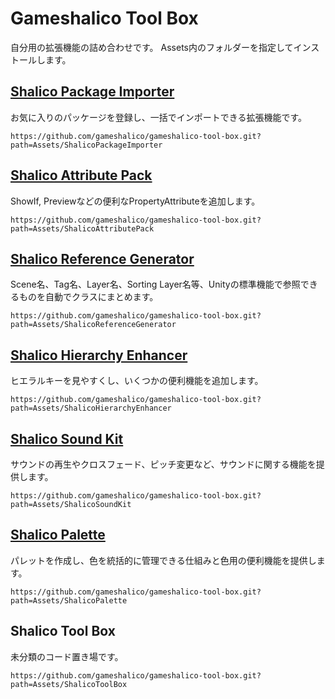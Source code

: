 # Gameshalico Tool Box
自分用の拡張機能の詰め合わせです。
Assets内のフォルダーを指定してインストールします。


## [Shalico Package Importer](/Assets/ShalicoPackageImporter/Documentation~/ShalicoPackageImporter.md)
お気に入りのパッケージを登録し、一括でインポートできる拡張機能です。
```
https://github.com/gameshalico/gameshalico-tool-box.git?path=Assets/ShalicoPackageImporter
```

## [Shalico Attribute Pack](/Assets/ShalicoAttributePack/Documentation~/ShalicoAttributePack.md)
ShowIf, Previewなどの便利なPropertyAttributeを追加します。
```
https://github.com/gameshalico/gameshalico-tool-box.git?path=Assets/ShalicoAttributePack
```


## [Shalico Reference Generator](/Assets/ShalicoReferenceGenerator/Documentation~/ShalicoReferenceGenerator.md)
Scene名、Tag名、Layer名、Sorting Layer名等、Unityの標準機能で参照できるものを自動でクラスにまとめます。
```
https://github.com/gameshalico/gameshalico-tool-box.git?path=Assets/ShalicoReferenceGenerator
```

## [Shalico Hierarchy Enhancer](/Assets/ShalicoHierarchyEnhancer/Documentation~/ShalicoHierarchyEnhancer.md)
ヒエラルキーを見やすくし、いくつかの便利機能を追加します。
```
https://github.com/gameshalico/gameshalico-tool-box.git?path=Assets/ShalicoHierarchyEnhancer
```

## [Shalico Sound Kit](/Assets/ShalicoSoundKit/Documentation~/ShalicoSoundKit.md)
サウンドの再生やクロスフェード、ピッチ変更など、サウンドに関する機能を提供します。
```
https://github.com/gameshalico/gameshalico-tool-box.git?path=Assets/ShalicoSoundKit
```


## [Shalico Palette](/Assets/ShalicoPalette/Documentation~/ShalicoSoundKit.md)
パレットを作成し、色を統括的に管理できる仕組みと色用の便利機能を提供します。
```
https://github.com/gameshalico/gameshalico-tool-box.git?path=Assets/ShalicoPalette
```
## Shalico Tool Box
未分類のコード置き場です。
```
https://github.com/gameshalico/gameshalico-tool-box.git?path=Assets/ShalicoToolBox
```

